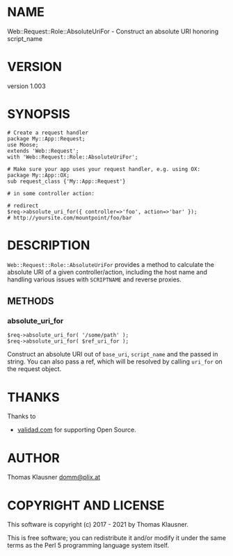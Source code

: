 # NAME

Web::Request::Role::AbsoluteUriFor - Construct an absolute URI honoring script\_name

# VERSION

version 1.003

# SYNOPSIS

    # Create a request handler
    package My::App::Request;
    use Moose;
    extends 'Web::Request';
    with 'Web::Request::Role::AbsoluteUriFor';

    # Make sure your app uses your request handler, e.g. using OX:
    package My::App::OX;
    sub request_class {'My::App::Request'}

    # in some controller action:

    # redirect
    $req->absolute_uri_for({ controller=>'foo', action=>'bar' });
    # http://yoursite.com/mountpoint/foo/bar

# DESCRIPTION

`Web::Request::Role::AbsoluteUriFor` provides a method to calculate the absolute URI of a given controller/action, including the host name and handling various issues with `SCRIPTNAME` and reverse proxies.

## METHODS

### absolute\_uri\_for

    $req->absolute_uri_for( '/some/path' );
    $req->absolute_uri_for( $ref_uri_for );

Construct an absolute URI out of `base_uri`, `script_name` and the
passed in string.  You can also pass a ref, which will be resolved by
calling `uri_for` on the request object.

# THANKS

Thanks to

- [validad.com](https://www.validad.com/) for supporting Open Source.

# AUTHOR

Thomas Klausner <domm@plix.at>

# COPYRIGHT AND LICENSE

This software is copyright (c) 2017 - 2021 by Thomas Klausner.

This is free software; you can redistribute it and/or modify it under
the same terms as the Perl 5 programming language system itself.
